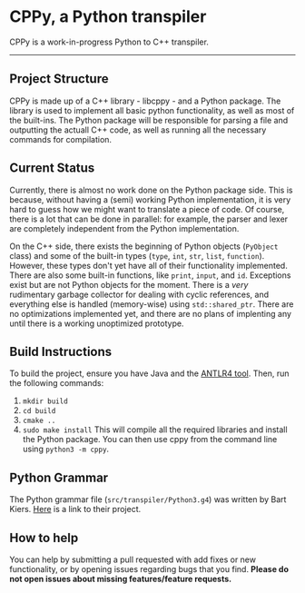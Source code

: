 # CPPy, a Python transpiler
CPPy is a work-in-progress Python to C++ transpiler.

----

## Project Structure
CPPy is made up of a C++ library - libcppy - and a Python package. The library is used to implement all basic python functionality, as well as most of the built-ins. The Python package will be responsible for parsing a file and outputting the actuall C++ code, as well as running all the necessary commands for compilation.

## Current Status
Currently, there is almost no work done on the Python package side. This is because, without having a (semi) working Python implementation, it is very hard to guess how we might want to translate a piece of code. Of course, there is a lot that can be done in parallel: for example, the parser and lexer are completely independent from the Python implementation.

On the C++ side, there exists the beginning of Python objects (`PyObject` class) and some of the built-in types (`type`, `int`, `str`, `list`, `function`). However, these types don't yet have all of their functionality implemented. There are also some built-in functions, like `print`, `input`, and `id`. Exceptions exist but are not Python objects for the moment. There is a *very* rudimentary garbage collector for dealing with cyclic references, and everything else is handled (memory-wise) using `std::shared_ptr`. There are no optimizations implemented yet, and there are no plans of implenting any until there is a working unoptimized prototype.

## Build Instructions
To build the project, ensure you have Java and the [ANTLR4 tool](https://www.antlr.org/download.html). Then, run the following commands:
1. `mkdir build`
2. `cd build`
3. `cmake ..`
4. `sudo make install`
This will compile all the required libraries and install the Python package. You can then use cppy from the command line using `python3 -m cppy`.

## Python Grammar
The Python grammar file (`src/transpiler/Python3.g4`) was written by Bart Kiers. [Here](https://github.com/bkiers/python3-parser) is a link to their project.

## How to help
You can help by submitting a pull requested with add fixes or new functionality, or by opening issues regarding bugs that you find. **Please do not open issues about missing features/feature requests.**